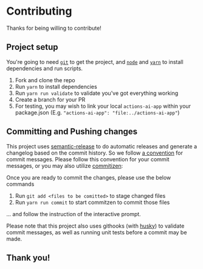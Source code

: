 # Contributing

Thanks for being willing to contribute!

## Project setup

You're going to need [`git`](https://git-scm.com/) to get the project, and [`node`](https://nodejs.org/en/) and
[`yarn`](https://yarnpkg.com/) to install dependencies and run scripts.

1. Fork and clone the repo
2. Run `yarn` to install dependencies
3. Run `yarn run validate` to validate you've got everything working
4. Create a branch for your PR
5. For testing, you may wish to link your local `actions-ai-app` within your package.json (E.g. `"actions-ai-app": "file:../actions-ai-app"`)

## Committing and Pushing changes

This project uses [semantic-release](https://npmjs.com/package/semantic-release) to do automatic releases and generate a changelog based on the
commit history. So we follow [a convention](https://github.com/conventional-changelog-archived-repos/conventional-changelog-angular/blob/ed32559941719a130bb0327f886d6a32a8cbc2ba/convention.md) for commit messages. Please follow this convention for your
commit messages, or you may also utilize [commitizen](https://github.com/commitizen/cz-cli):

Once you are ready to commit the changes, please use the below commands

1. Run `git add <files to be comitted>` to stage changed files
2. Run `yarn run commit` to start commitzen to commit those files

... and follow the instruction of the interactive prompt.

Please note that this project also uses githooks (with [husky](https://github.com/typicode/husky)) to validate commit messages, as well as running unit tests before a commit may be made.

## Thank you!